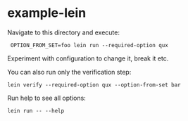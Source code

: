 # example-lein

Navigate to this directory and execute:

``` OPTION_FROM_SET=foo lein run --required-option qux```

Experiment with configuration to change it, break it etc.

You can also run only the verification step:

``` lein verify --required-option qux --option-from-set bar ```

Run help to see all options:

``` lein run -- --help ```
